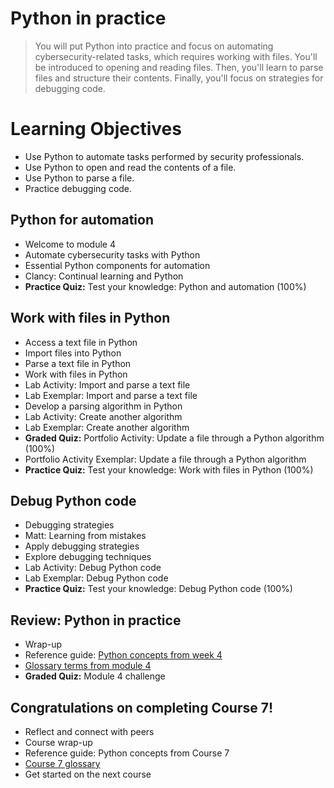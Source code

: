 # Python in practice
> You will put Python into practice and focus on automating cybersecurity-related tasks, which requires working with files. You'll be introduced to opening and reading files. Then, you'll learn to parse files and structure their contents. Finally, you'll focus on strategies for debugging code.
# Learning Objectives
- Use Python to automate tasks performed by security professionals.
- Use Python to open and read the contents of a file.
- Use Python to parse a file.
- Practice debugging code.
## Python for automation
- Welcome to module 4
- Automate cybersecurity tasks with Python
- Essential Python components for automation
- Clancy: Continual learning and Python
- **Practice Quiz:** Test your knowledge: Python and automation (100%)
## Work with files in Python
- Access a text file in Python
- Import files into Python
- Parse a text file in Python
- Work with files in Python
- Lab Activity: Import and parse a text file
- Lab Exemplar: Import and parse a text file
- Develop a parsing algorithm in Python
- Lab Activity: Create another algorithm
- Lab Exemplar: Create another algorithm
- **Graded Quiz:** Portfolio Activity: Update a file through a Python algorithm (100%)
- Portfolio Activity Exemplar: Update a file through a Python algorithm
- **Practice Quiz:** Test your knowledge: Work with files in Python (100%)
## Debug Python code
- Debugging strategies
- Matt: Learning from mistakes
- Apply debugging strategies
- Explore debugging techniques
- Lab Activity: Debug Python code
- Lab Exemplar: Debug Python code
- **Practice Quiz:** Test your knowledge: Debug Python code (100%)
## Review: Python in practice
- Wrap-up
- Reference guide: [Python concepts from week 4](https://github.com/KailaniBailey/Google-Cybersecurity-Professional-Certificate/blob/main/Course%207%3A%20Automate%20Cybersecurity%20Tasks%20with%20Python/Week%204%3A%20Python%20in%20practice/Python%20concepts%20from%20module%204.pdf)
- [Glossary terms from module 4](https://github.com/KailaniBailey/Google-Cybersecurity-Professional-Certificate/tree/main/Course%207:%20Automate%20Cybersecurity%20Tasks%20with%20Python/Week%204:%20Python%20in%20practice/Glossary%20terms%20from%20module%204)
- **Graded Quiz:** Module 4 challenge
## Congratulations on completing Course 7!
- Reflect and connect with peers
- Course wrap-up
- Reference guide: Python concepts from Course 7
- [Course 7 glossary](https://github.com/KailaniBailey/Google-Cybersecurity-Professional-Certificate/blob/main/Course%207%3A%20Automate%20Cybersecurity%20Tasks%20with%20Python/Week%204%3A%20Python%20in%20practice/Course%207%20glossary.pdf)
- Get started on the next course
